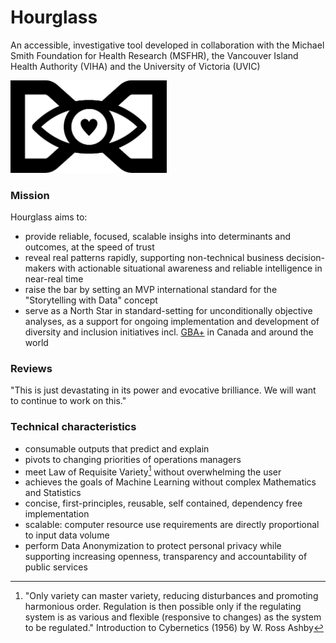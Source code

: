 # Hourglass
An accessible, investigative tool developed in collaboration with the Michael Smith Foundation for Health Research (MSFHR), the Vancouver Island Health Authority (VIHA) and the University of Victoria (UVIC) 


<img src="hourglass.png" width="250">

### Mission
Hourglass aims to:
* provide reliable, focused, scalable insighs into determinants and outcomes, at the speed of trust
* reveal real patterns rapidly, supporting non-technical business decision-makers with actionable situational awareness and reliable intelligence in near-real time 
* raise the bar by setting an MVP international standard for the "Storytelling with Data" concept  
* serve as a North Star in standard-setting for unconditionally objective analyses, as a support for ongoing implementation and development of diversity and inclusion initiatives incl. [GBA+](https://www2.gov.bc.ca/assets/gov/british-columbians-our-governments/services-policies-for-government/gender-equity/factsheet-gba.pdf) in Canada and around the world

### Reviews
"This is just devastating in its power and evocative brilliance.  We will want to continue to work on this."

### Technical characteristics
* consumable outputs that predict and explain
* pivots to changing priorities of operations managers
* meet Law of Requisite Variety[^1] without overwhelming the user
* achieves the goals of Machine Learning without complex Mathematics and Statistics
* concise, first-principles, reusable, self contained, dependency free implementation
* scalable: computer resource use requirements are directly proportional to input data volume
* perform Data Anonymization to protect personal privacy while supporting increasing openness, transparency and accountability of public services

[^1]: "Only variety can master variety, reducing disturbances and promoting harmonious order. Regulation is then possible only if the regulating system is as various and flexible (responsive to changes) as the system to be regulated." Introduction to Cybernetics (1956) by W. Ross Ashby
